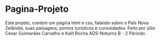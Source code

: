 # Pagina-Projeto
Este projeto, contem um página html e css, falando sobre o País Nova Zelândia, suas paisagens, pontos turísticos e curiosidades.
Feito por júlio César Guimarães Carvalho e Kalil Rocha
ADS-Noturno B - 2 Périodo
